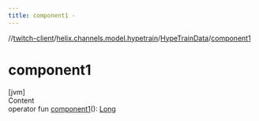 ```yaml
---
title: component1 -
---
```

//[twitch-client](../../index.md)/[helix.channels.model.hypetrain](../index.md)/[HypeTrainData](index.md)/[component1](component1.md)



# component1  
[jvm]  
Content  
operator fun [component1](component1.md)(): [Long](https://kotlinlang.org/api/latest/jvm/stdlib/kotlin/-long/index.html)  




